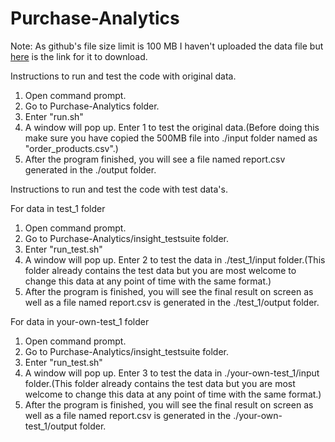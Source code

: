 # Purchase-Analytics

Note: As github's file size limit is 100 MB I haven't uploaded the data file but [here](https://s3.amazonaws.com/instacart-datasets/instacart_online_grocery_shopping_2017_05_01.tar.gz?X-Amz-Expires=21600&X-Amz-Date=20190408T210151Z&X-Amz-Security-Token=FQoGZXIvYXdzEJb%2F%2F%2F%2F%2F%2F%2F%2F%2F%2FwEaDC5DCZuQhVAbtADLryKVBAVcqFkUb71wqnkE45KiFORTCDvNbpAT7Ls9JiI75P8xe8O5hWrdKI1iUG%2BEmMoo7MAYzOeV%2F85AYShTD592OFf3dA0VOgfk1CUt3R2TdNGmfFt%2FcNBC1XAFAlQTET598L3kgvog2JMV5LfuRogvu8StW9irXNII7GkUE0bddZn70LLmQRpGTqu7XoZ8BtPHLu4OQJ5kexWe0oX3OqmiuTdqiWpvUfJNeaBw4vMQGZR%2FGM8Dmsnd%2FFqeFEi%2Bx3z0Wxu6AR1E36pGsBhvbdnTHU%2FIlIpDmlAUO%2F%2FgzdvSVMcSljfMkjQaT3VEZ1ESylrONz9a2LqhwtUPjOIlVLrGMfAmU%2BBxQtAESl12Rhhw17J3YV3oGa5dQWIZ9zzzmkzCs82KatVQaQhLKkmGTDlz%2BSw12rsewMyYI3%2Bcudls8YL1eYquG9CyqQZBDsBxLFDpBfsJpEUx5HjiVXMbEiTPc2I5SAje7EJFYrDehZQQuT8H%2Bt5OMd937uv17G0VC6i1U9U3hpYbGai0C5LXwEyFjCHg9trDQgS%2BovKNTEw3ydunJIQD1PAgJwdPA2NetsKI4o9C99yXA1eI4B%2FnDmhwqfDy7HEvPK%2Fv5yTQTq14RUCuN2B%2FcJ%2F9q8DiNA85lLje0D20MHCK35miJDFDXEOTQvq8gH8%2BudfzmgjMl0haGnBLLXlyBh%2F4Panh3NJh1LuJ8lTJaJYUKKzdruUF&X-Amz-Algorithm=AWS4-HMAC-SHA256&X-Amz-Credential=ASIASDAVXBX75OGCOX4U%2F20190408%2Fus-east-1%2Fs3%2Faws4_request&X-Amz-SignedHeaders=host&X-Amz-Signature=2bbfdbde7f8ad2f8cfe30c2abc469a0547599d2f0e645d62e40c321b8853214b) is the link for it to download.

Instructions to run and test the code with original data.

1.  Open command prompt.
2.  Go to Purchase-Analytics folder.
3.	Enter "run.sh"
4.	A window will pop up. Enter 1 to test the original data.(Before doing this make sure you have copied the 500MB file into ./input folder named as 
	"order_products.csv".)
5.	After the program finished, you will see a file named report.csv generated in the ./output folder.



Instructions to run and test the code with test data's.

For data in test_1 folder

1.  Open command prompt.
2.  Go to Purchase-Analytics/insight_testsuite folder.
3.	Enter "run_test.sh"
4.	A window will pop up. Enter 2 to test the data in ./test_1/input folder.(This folder already contains the test data but you are most welcome to
	change this data at any point of time with the same format.)
5.	After the program is finished, you will see the final result on screen as well as a file named report.csv is generated in the ./test_1/output folder.


For data in your-own-test_1 folder

1.  Open command prompt.
2.  Go to Purchase-Analytics/insight_testsuite folder.
3.	Enter "run_test.sh"
4.	A window will pop up. Enter 3 to test the data in ./your-own-test_1/input folder.(This folder already contains the test data but you are most
	welcome to change this data at any point of time with the same format.)
5.	After the program is finished, you will see the final result on screen as well as a file named report.csv is generated in the ./your-own-test_1/output folder.
